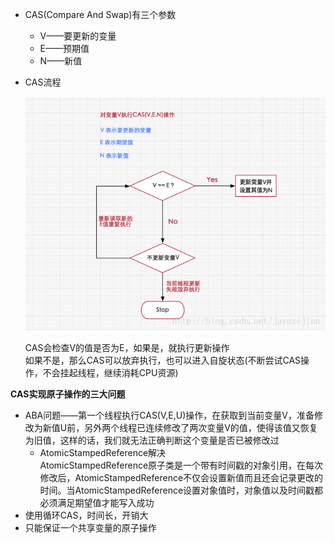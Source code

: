 * CAS(Compare And Swap)有三个参数

  * V——要更新的变量
  * E——预期值
  * N——新值  

* CAS流程

  ![alt 属性文本](../../p/img_9.png)

  CAS会检查V的值是否为E，如果是，就执行更新操作  
  如果不是，那么CAS可以放弃执行，也可以进入自旋状态(不断尝试CAS操作，不会挂起线程，继续消耗CPU资源)

  

**CAS实现原子操作的三大问题**

* ABA问题——第一个线程执行CAS(V,E,U)操作，在获取到当前变量V，准备修改为新值U前，另外两个线程已连续修改了两次变量V的值，使得该值又恢复为旧值，这样的话，我们就无法正确判断这个变量是否已被修改过 
  * AtomicStampedReference解决    
    AtomicStampedReference原子类是一个带有时间戳的对象引用，在每次修改后，AtomicStampedReference不仅会设置新值而且还会记录更改的时间。当AtomicStampedReference设置对象值时，对象值以及时间戳都必须满足期望值才能写入成功 
* 使用循环CAS，时间长，开销大
* 只能保证一个共享变量的原子操作

